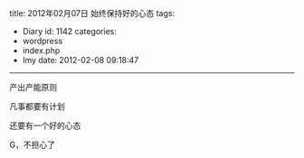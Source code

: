 title: 2012年02月07日 始终保持好的心态
tags:
  - Diary
id: 1142
categories:
  - wordpress
  - index.php
  - lmy
date: 2012-02-08 09:18:47
---

产出产能原则

凡事都要有计划

还要有一个<!--more-->好的心态

G，不担心了